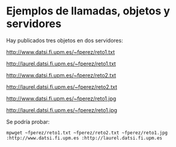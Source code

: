 # Ejemplos de llamadas, objetos y servidores
Hay publicados tres objetos en dos servidores:

http://www.datsi.fi.upm.es/~fperez/reto1.txt

http://laurel.datsi.fi.upm.es/~fperez/reto1.txt

http://www.datsi.fi.upm.es/~fperez/reto2.txt

http://laurel.datsi.fi.upm.es/~fperez/reto2.txt

http://www.datsi.fi.upm.es/~fperez/reto1.jpg

http://laurel.datsi.fi.upm.es/~fperez/reto1.jpg

Se podría probar:
```
mpwget ~fperez/reto1.txt ~fperez/reto2.txt ~fperez/reto1.jpg :http://www.datsi.fi.upm.es :http://laurel.datsi.fi.upm.es
```
